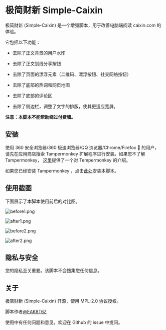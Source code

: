 # 极简财新 Simple-Caixin

极简财新 (Simple-Caixin) 是一个增强脚本，用于改善电脑端阅读 caixin.com 的体验。

它包括以下功能：

- 去除了正文背景的用户水印

- 去除了正文划线分享按钮

- 去除了页面的漂浮元素（二维码、漂浮按钮、社交网络按钮）

- 去除了底部的热词和网页地图

- 去除了底部的评论区

- 去除了侧边栏，调整了文字的排版，使其更适应宽屏。

**注意：本脚本不能帮助绕过付费墙。**

## 安装

使用 360 安全浏览器/360 极速浏览器/QQ 浏览器/Chrome/Firefox 🦊 的用户，请先在应用商店搜索 Tampermonkey 扩展程序进行安装。如果您不了解 Tampermonkey， [这里](https://zhuanlan.zhihu.com/p/82076733)提供了一个对 Tempermonkey 的介绍。

如果您已经安装 Tampermonkey ，点击[此处](https://greasyfork.org/scripts/406323-%E6%9E%81%E7%AE%80%E8%B4%A2%E6%96%B0/code/%E6%9E%81%E7%AE%80%E8%B4%A2%E6%96%B0.user.js)安装本脚本。

## 使用截图

下面展示了本脚本使用前后的对比图。

![before1.png](https://i.loli.net/2020/07/01/d8usEg94zPD5XeM.png)

![after1.png](https://i.loli.net/2020/07/01/lSq3w4fB8LcAsmE.png)

![before2.png](https://i.loli.net/2020/07/01/oMURCOLPXTHdV17.png)

![after2.png](https://i.loli.net/2020/07/01/ErswvfIj7txSG5z.png)


## 隐私与安全

您的隐私至关重要。该脚本不会搜集您任何信息。

## 关于

极简财新 (Simple-Caixin) 开源，使用 MPL-2.0 协议授权。

脚本作者[@EAK8T6Z](https://github.com/EAK8T6Z)

使用中有任何问题和意见，欢迎在 Github 的 issue 中提问。

